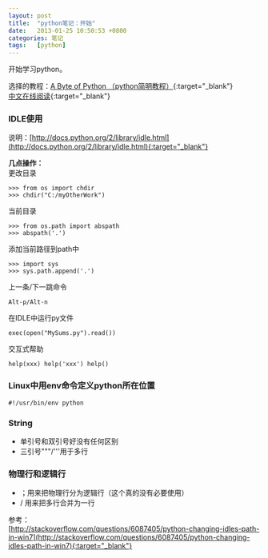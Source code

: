 ```yaml
---
layout: post
title:  "python笔记：开始"
date:   2013-01-25 10:50:53 +0800
categories: 笔记
tags:   [python]
---
```

开始学习python。

选择的教程：[A Byte of Python （python简明教程）](http://www.swaroopch.com/notes/python/){:target="_blank"}             
[中文在线阅读](http://www.swaroopch.com/notes/Python_cn-Preface/){:target="_blank"}

### IDLE使用
说明：[http://docs.python.org/2/library/idle.html](http://docs.python.org/2/library/idle.html){:target="_blank"}

**几点操作：**       
更改目录

    >>> from os import chdir 
    >>> chdir("C:/myOtherWork")

当前目录

    >>> from os.path import abspath 
    >>> abspath('.')

添加当前路径到path中

    >>> import sys 
    >>> sys.path.append('.')

上一条/下一跳命令

    Alt-p/Alt-n

在IDLE中运行py文件

    exec(open("MySums.py").read())

交互式帮助

    help(xxx) help('xxx') help()
    
### Linux中用env命令定义python所在位置

    #!/usr/bin/env python

### String

- 单引号和双引号好没有任何区别
- 三引号"""/'''用于多行

### 物理行和逻辑行
- ；用来把物理行分为逻辑行（这个真的没有必要使用）
- / 用来把多行合并为一行

参考：         
[http://stackoverflow.com/questions/6087405/python-changing-idles-path-in-win7](http://stackoverflow.com/questions/6087405/python-changing-idles-path-in-win7){:target="_blank"}